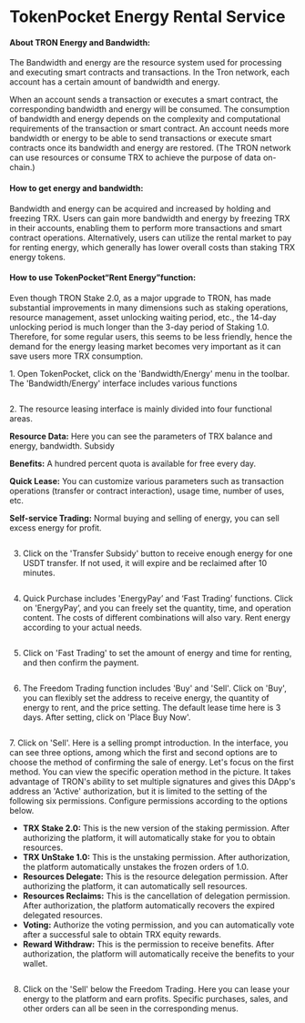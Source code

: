 # TokenPocket Energy Rental Service

#### About TRON Energy and Bandwidth: <a href="#snsi5" id="snsi5"></a>

The Bandwidth and energy are the resource system used for processing and executing smart contracts and transactions. In the Tron network, each account has a certain amount of bandwidth and energy.

When an account sends a transaction or executes a smart contract, the corresponding bandwidth and energy will be consumed. The consumption of bandwidth and energy depends on the complexity and computational requirements of the transaction or smart contract. An account needs more bandwidth or energy to be able to send transactions or execute smart contracts once its bandwidth and energy are restored. (The TRON network can use resources or consume TRX to achieve the purpose of data on-chain.)

#### How to get energy and bandwidth: <a href="#u2iqb" id="u2iqb"></a>

Bandwidth and energy can be acquired and increased by holding and freezing TRX. Users can gain more bandwidth and energy by freezing TRX in their accounts, enabling them to perform more transactions and smart contract operations. Alternatively, users can utilize the rental market to pay for renting energy, which generally has lower overall costs than staking TRX energy tokens.

#### How to use TokenPocket“Rent Energy”function: <a href="#p7qvy" id="p7qvy"></a>

Even though TRON Stake 2.0, as a major upgrade to TRON, has made substantial improvements in many dimensions such as staking operations, resource management, asset unlocking waiting period, etc., the 14-day unlocking period is much longer than the 3-day period of Staking 1.0. Therefore, for some regular users, this seems to be less friendly, hence the demand for the energy leasing market becomes very important as it can save users more TRX consumption.

1\. Open TokenPocket, click on the 'Bandwidth/Energy' menu in the toolbar. The 'Bandwidth/Energy' interface includes various functions

<figure><img src="../../.gitbook/assets/0d7b5ab8fa41937c26be2596ee6c97f1_1685953017492-1b9cf260-6ca8-4deb-9b8a-6112eaecf10d_x-oss-process=image%2Fresize%2Cw_925%2Climit_0.png" alt=""><figcaption></figcaption></figure>

2\. The resource leasing interface is mainly divided into four functional areas.

**Resource Data:** Here you can see the parameters of TRX balance and energy, bandwidth. Subsidy

**Benefits:** A hundred percent quota is available for free every day.

**Quick Lease:** You can customize various parameters such as transaction operations (transfer or contract interaction), usage time, number of uses, etc.

**Self-service Trading:** Normal buying and selling of energy, you can sell excess energy for profit.

<figure><img src="../../.gitbook/assets/ca2a81ac8e788c2522a6994c924cbb54_1685953453302-6e31dc79-1af5-44b8-9445-905706f7d7b7_x-oss-process=image%2Fresize%2Cw_925%2Climit_0.png" alt=""><figcaption></figcaption></figure>

3. Click on the 'Transfer Subsidy' button to receive enough energy for one USDT transfer. If not used, it will expire and be reclaimed after 10 minutes.

<figure><img src="../../.gitbook/assets/db3095834271d1e184748fe8dd9a9836_1686020884871-022ee962-c423-43d3-8687-8bea40961c71_x-oss-process=image%2Fresize%2Cw_925%2Climit_0.png" alt=""><figcaption></figcaption></figure>

4. Quick Purchase includes 'EnergyPay’ and ‘Fast Trading’ functions. Click on 'EnergyPay’, and you can freely set the quantity, time, and operation content. The costs of different combinations will also vary. Rent energy according to your actual needs.

<figure><img src="../../.gitbook/assets/2af6fafb23c63f35d3896a844be4f09c_1685953098605-87d32b76-1e86-43d0-bc30-6c73c427746a_x-oss-process=image%2Fresize%2Cw_925%2Climit_0.png" alt=""><figcaption></figcaption></figure>

5. Click on 'Fast Trading' to set the amount of energy and time for renting, and then confirm the payment.

<figure><img src="../../.gitbook/assets/fa19ce2df90a5c1cfa828252a4d05098_1685953112327-86a9c7b0-cb01-47c1-8892-1cd00b64ba3d_x-oss-process=image%2Fresize%2Cw_925%2Climit_0.png" alt=""><figcaption></figcaption></figure>

6. The Freedom Trading function includes 'Buy' and 'Sell'. Click on 'Buy', you can flexibly set the address to receive energy, the quantity of energy to rent, and the price setting. The default lease time here is 3 days. After setting, click on 'Place Buy Now'.

<figure><img src="../../.gitbook/assets/6a67cbdd265453f17532e98911258936_1685953122308-9b4d1909-0cb7-4851-928d-4573e25d42a2_x-oss-process=image%2Fresize%2Cw_925%2Climit_0.png" alt=""><figcaption></figcaption></figure>

7\. Click on 'Sell'. Here is a selling prompt introduction. In the interface, you can see three options, among which the first and second options are to choose the method of confirming the sale of energy. Let's focus on the first method. You can view the specific operation method in the picture. It takes advantage of TRON's ability to set multiple signatures and gives this DApp's address an 'Active' authorization, but it is limited to the setting of the following six permissions. Configure permissions according to the options below.

* **TRX Stake 2.0:** This is the new version of the staking permission. After authorizing the platform, it will automatically stake for you to obtain resources.
* **TRX UnStake 1.0:** This is the unstaking permission. After authorization, the platform automatically unstakes the frozen orders of 1.0.
* **Resources Delegate:** This is the resource delegation permission. After authorizing the platform, it can automatically sell resources.
* **Resources Reclaims:** This is the cancellation of delegation permission. After authorization, the platform automatically recovers the expired delegated resources.
* **Voting:** Authorize the voting permission, and you can automatically vote after a successful sale to obtain TRX equity rewards.
* **Reward Withdraw:** This is the permission to receive benefits. After authorization, the platform will automatically receive the benefits to your wallet.

<figure><img src="../../.gitbook/assets/ebfe758a07ccf48d52027153040679b2_1685953136054-5e5dc885-f888-4f75-bf44-48ac2dd88004_x-oss-process=image%2Fresize%2Cw_925%2Climit_0.png" alt=""><figcaption></figcaption></figure>

8. Click on the 'Sell' below the Freedom Trading. Here you can lease your energy to the platform and earn profits. Specific purchases, sales, and other orders can all be seen in the corresponding menus.

<figure><img src="../../.gitbook/assets/ea89fb84cc89c471c974b17961d2cb4b_1685953148569-7f941df9-3bef-4cbe-bf46-21eef0e96efc_x-oss-process=image%2Fresize%2Cw_925%2Climit_0.png" alt=""><figcaption></figcaption></figure>

<figure><img src="../../.gitbook/assets/9ae8967e4380e0795ab35c8ec16f9907_1686020931065-14738d0d-5d1b-420e-b1d6-c08e963763f7_x-oss-process=image%2Fresize%2Cw_925%2Climit_0.png" alt=""><figcaption></figcaption></figure>
